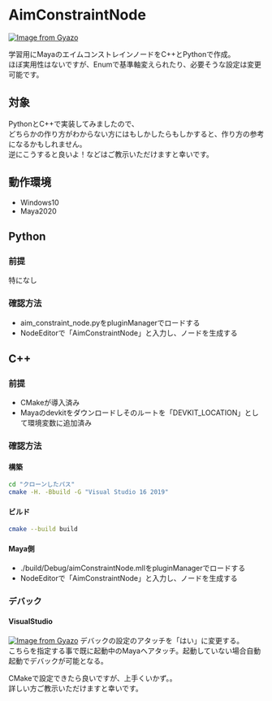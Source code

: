 # AimConstraintNode
[![Image from Gyazo](https://i.gyazo.com/6d27c0e4e7450175d4a632e462b7a69a.gif)](https://gyazo.com/6d27c0e4e7450175d4a632e462b7a69a)

学習用にMayaのエイムコンストレインノードをC++とPythonで作成。  
ほぼ実用性はないですが、Enumで基準軸変えられたり、必要そうな設定は変更可能です。  

## 対象
PythonとC++で実装してみましたので、  
どちらかの作り方がわからない方にはもしかしたらもしかすると、作り方の参考になるかもしれません。  
逆にこうすると良いよ！などはご教示いただけますと幸いです。  

## 動作環境
- Windows10
- Maya2020

## Python
### 前提
特になし

### 確認方法
- aim_constraint_node.pyをpluginManagerでロードする
- NodeEditorで「AimConstraintNode」と入力し、ノードを生成する


## C++
### 前提
- CMakeが導入済み
- Mayaのdevkitをダウンロードしそのルートを「DEVKIT_LOCATION」として環境変数に追加済み

### 確認方法
#### 構築
``` bash
cd "クローンしたパス"
cmake -H. -Bbuild -G "Visual Studio 16 2019"
```

#### ビルド
``` bash
cmake --build build
```

#### Maya側
- ./build/Debug/aimConstraintNode.mllをpluginManagerでロードする
- NodeEditorで「AimConstraintNode」と入力し、ノードを生成する

### デバック
#### VisualStudio
[![Image from Gyazo](https://i.gyazo.com/3a31d35e29a26289c4def4cd9afabd4c.png)](https://gyazo.com/3a31d35e29a26289c4def4cd9afabd4c)
デバックの設定のアタッチを「はい」に変更する。  
こちらを指定する事で既に起動中のMayaへアタッチ。起動していない場合自動起動でデバックが可能となる。  

CMakeで設定できたら良いですが、上手くいかず。。  
詳しい方ご教示いただけますと幸いです。